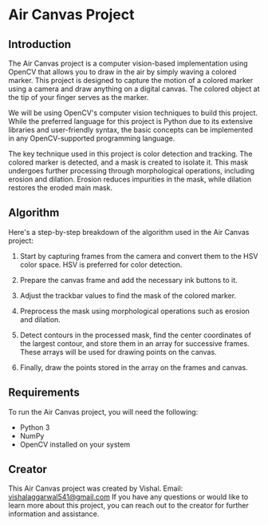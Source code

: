 # Air Canvas Project

## Introduction

The Air Canvas project is a computer vision-based implementation using OpenCV that allows you to draw in the air by simply waving a colored marker. This project is designed to capture the motion of a colored marker using a camera and draw anything on a digital canvas. The colored object at the tip of your finger serves as the marker.

We will be using OpenCV's computer vision techniques to build this project. While the preferred language for this project is Python due to its extensive libraries and user-friendly syntax, the basic concepts can be implemented in any OpenCV-supported programming language.

The key technique used in this project is color detection and tracking. The colored marker is detected, and a mask is created to isolate it. This mask undergoes further processing through morphological operations, including erosion and dilation. Erosion reduces impurities in the mask, while dilation restores the eroded main mask.

## Algorithm

Here's a step-by-step breakdown of the algorithm used in the Air Canvas project:

1. Start by capturing frames from the camera and convert them to the HSV color space. HSV is preferred for color detection.

2. Prepare the canvas frame and add the necessary ink buttons to it.

3. Adjust the trackbar values to find the mask of the colored marker.

4. Preprocess the mask using morphological operations such as erosion and dilation.

5. Detect contours in the processed mask, find the center coordinates of the largest contour, and store them in an array for successive frames. These arrays will be used for drawing points on the canvas.

6. Finally, draw the points stored in the array on the frames and canvas.

## Requirements

To run the Air Canvas project, you will need the following:

- Python 3
- NumPy
- OpenCV installed on your system

## Creator

This Air Canvas project was created by Vishal. 
Email: vishalaggarwal541@gmail.com
If you have any questions or would like to learn more about this project, you can reach out to the creator for further information and assistance.
